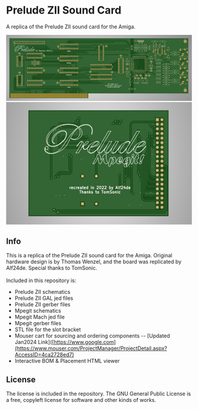 # Prelude ZII Sound Card
A replica of the Prelude ZII sound card for the Amiga.

![pic1](prelude-front.png)
\
![pic2](back-mpegit.png)

## Info
This is a replica of the Prelude ZII sound card for the Amiga. Original hardware design is by Thomas Wenzel, and the board was replicated by Alf24de. Special thanks to TomSonic.
\
\
Included in this repository is:
* Prelude ZII schematics
* Prelude ZII GAL jed files
* Prelude ZII gerber files
* Mpegit schematics
* Mpegit Mach jed file
* Mpegit gerber files
* STL file for the slot bracket
* Mouser cart for sourcing and ordering components -- [Updated Jan2024 Link]([https://www.google.com](https://www.mouser.com/ProjectManager/ProjectDetail.aspx?AccessID=4ca2728ed7)
* Interactive BOM & Placement HTML viewer

## License
The license is included in the repository. The GNU General Public License is a free, copyleft license for software and other kinds of works.
